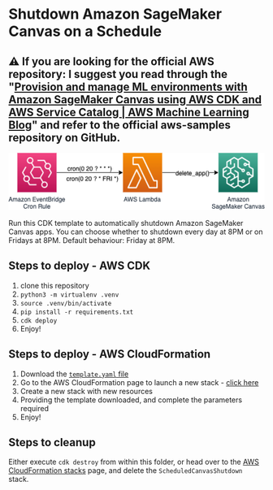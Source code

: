# Shutdown Amazon SageMaker Canvas on a Schedule

## :warning: **If you are looking for the official AWS repository**: I suggest you read through the "[Provision and manage ML environments with Amazon SageMaker Canvas using AWS CDK and AWS Service Catalog | AWS Machine Learning Blog](https://aws.amazon.com/it/blogs/machine-learning/provision-and-manage-ml-environments-with-amazon-sagemaker-canvas-using-aws-cdk-and-aws-service-catalog/)" and refer to the official aws-samples repository on GitHub.

![architecture](./images/scheduled-canvas-shutdown.png)

Run this CDK template to automatically shutdown Amazon SageMaker Canvas apps. You can choose whether to shutdown every day at 8PM or on Fridays at 8PM. Default behaviour: Friday at 8PM.

## Steps to deploy - AWS CDK

1. clone this repository
2. `python3 -m virtualenv .venv`
3. `source .venv/bin/activate`
4. `pip install -r requirements.txt`
5. `cdk deploy`
6. Enjoy!

## Steps to deploy - AWS CloudFormation

1. Download the [`template.yaml` file](https://raw.githubusercontent.com/dgallitelli/sagemaker-canvas-scheduled-shutdown/main/template.yaml)
2. Go to the AWS CloudFormation page to launch a new stack - [click here](https://console.aws.amazon.com/cloudformation/)
3. Create a new stack with new resources
4. Providing the template downloaded, and complete the parameters required
5. Enjoy!

## Steps to cleanup

Either execute `cdk destroy` from within this folder, or head over to the [AWS CloudFormation stacks](https://console.aws.amazon.com/cloudformation/home/stacks) page, and delete the `ScheduledCanvasShutdown` stack.
